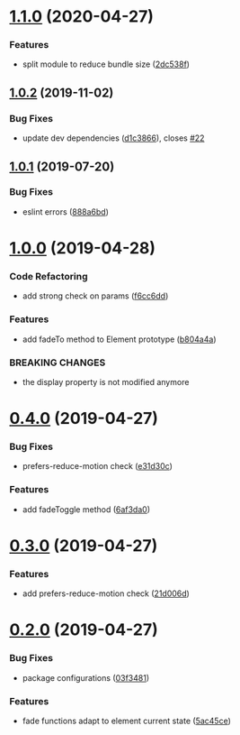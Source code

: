 # [1.1.0](https://github.com/matteobad/vanilla-fade/compare/v1.0.2...v1.1.0) (2020-04-27)


### Features

* split module to reduce bundle size ([2dc538f](https://github.com/matteobad/vanilla-fade/commit/2dc538fc22884ae769011155c0474487fe4bd249))

## [1.0.2](https://github.com/matteobad/vanilla-fade/compare/v1.0.1...v1.0.2) (2019-11-02)


### Bug Fixes

* update dev dependencies ([d1c3866](https://github.com/matteobad/vanilla-fade/commit/d1c38665ffe29a306ccbe651359638acefb145e4)), closes [#22](https://github.com/matteobad/vanilla-fade/issues/22)

## [1.0.1](https://github.com/matteobad/vanilla-fade/compare/v1.0.0...v1.0.1) (2019-07-20)


### Bug Fixes

* eslint errors ([888a6bd](https://github.com/matteobad/vanilla-fade/commit/888a6bd))

# [1.0.0](https://github.com/matteobad/vanilla-fade/compare/v0.4.0...v1.0.0) (2019-04-28)


### Code Refactoring

* add strong check on params ([f6cc6dd](https://github.com/matteobad/vanilla-fade/commit/f6cc6dd))


### Features

* add fadeTo method to Element prototype ([b804a4a](https://github.com/matteobad/vanilla-fade/commit/b804a4a))


### BREAKING CHANGES

* the display property is not modified anymore

# [0.4.0](https://github.com/matteobad/vanilla-fade/compare/v0.3.0...v0.4.0) (2019-04-27)


### Bug Fixes

* prefers-reduce-motion check ([e31d30c](https://github.com/matteobad/vanilla-fade/commit/e31d30c))


### Features

* add fadeToggle method ([6af3da0](https://github.com/matteobad/vanilla-fade/commit/6af3da0))

# [0.3.0](https://github.com/matteobad/vanilla-fade/compare/v0.2.0...v0.3.0) (2019-04-27)


### Features

* add prefers-reduce-motion check ([21d006d](https://github.com/matteobad/vanilla-fade/commit/21d006d))

# [0.2.0](https://github.com/matteobad/vanilla-fade/compare/v0.1.1...v0.2.0) (2019-04-27)


### Bug Fixes

* package configurations ([03f3481](https://github.com/matteobad/vanilla-fade/commit/03f3481))


### Features

* fade functions adapt to element current state ([5ac45ce](https://github.com/matteobad/vanilla-fade/commit/5ac45ce))
